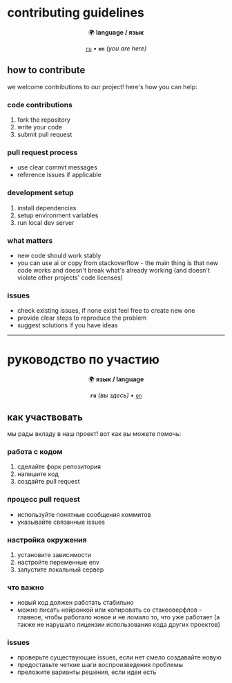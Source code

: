 # contributing guidelines

<div align="center">

🌍 **language / язык**

[`ru`](#руководство-по-участию) • **`en`** _(you are here)_

</div>

## how to contribute

we welcome contributions to our project! here's how you can help:

### code contributions

1. fork the repository
2. write your code
3. submit pull request

### pull request process

- use clear commit messages
- reference issues if applicable

### development setup

1. install dependencies
2. setup environment variables
3. run local dev server

### what matters

- new code should work stably
- you can use ai or copy from stackoverflow - the main thing is that new code works and doesn't break what's already working (and doesn't violate other projects' code licenses)

### issues

- check existing issues, if none exist feel free to create new one
- provide clear steps to reproduce the problem
- suggest solutions if you have ideas

---

# руководство по участию

<div align="center">

🌍 **язык / language**

**`ru`** _(вы здесь)_ • [`en`](#contributing-guidelines)

</div>

## как участвовать

мы рады вкладу в наш проект! вот как вы можете помочь:

### работа с кодом

1. сделайте форк репозитория
2. напишите код
3. создайте pull request

### процесс pull request

- используйте понятные сообщения коммитов
- указывайте связанные issues

### настройка окружения

1. установите зависимости
2. настройте переменные env
3. запустите локальный сервер

### что важно

- новый код должен работать стабильно
- можно писать нейронкой или копировать со стакеоверфлов - главное, чтобы работало новое и не ломало то, что уже работает (а также не нарушало лицензии использования кода других проектов)

### issues

- проверьте существующие issues, если нет смело создавайте новую
- предоставьте четкие шаги воспроизведения проблемы
- преложите варианты решения, если идеи есть
